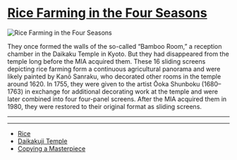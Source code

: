 # [Rice Farming in the Four Seasons](http://artsmia.github.io/griot/#/o/22412)
![Rice Farming in the Four Seasons](http://api.artsmia.org/images/22412/large.jpg)

They once formed the walls of the so-called “Bamboo Room,” a reception chamber in the Daikaku Temple in Kyoto. But they had disappeared from the temple long before the MIA acquired them. These 16 sliding screens depicting rice farming form a continuous agricultural panorama and were likely painted by Kanō Sanraku, who decorated other rooms in the temple around 1620. In 1755, they were given to the artist Ōoka Shunboku (1680–1763) in exchange for additional decorating work at the temple and were later combined into four four-panel screens. After the MIA acquired them in 1980, they were restored to their original format as sliding screens.

---

---

* [Rice ](../stories/rice.md)
* [Daikakuji Temple](../stories/daikakuji-temple.md)
* [Copying a Masterpiece](../stories/copying-a-masterpiece.md)
